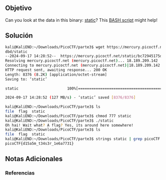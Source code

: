 ## Objetivo 
Can you look at the data in this binary: [static](https://mercury.picoctf.net/static/bc72945175d643626d6ea9a689672dbd/static)? This [BASH script](https://mercury.picoctf.net/static/bc72945175d643626d6ea9a689672dbd/ltdis.sh) might help!
## Solución  
```bash
kali@KaliEND:~/Downloads/PicoCTF/parte3$ wget https://mercury.picoctf.net/static/bc72945175d643626d6ea9a689672  
dbd/static  
--2024-09-17 14:28:52--  https://mercury.picoctf.net/static/bc72945175d643626d6ea9a689672dbd/static  
Resolving mercury.picoctf.net (mercury.picoctf.net)... 18.189.209.142  
Connecting to mercury.picoctf.net (mercury.picoctf.net)|18.189.209.142|:443... connected.  
HTTP request sent, awaiting response... 200 OK  
Length: 8376 (8.2K) [application/octet-stream]  
Saving to: ‘static’  
  
static                      100%[=========================================>]   8.18K  --.-KB/s    in 0s         
  
2024-09-17 14:28:52 (127 MB/s) - ‘static’ saved [8376/8376]  
  
kali@KaliEND:~/Downloads/PicoCTF/parte3$ ls  
file  flag  static  
kali@KaliEND:~/Downloads/PicoCTF/parte3$ chmod 777 static    
kali@KaliEND:~/Downloads/PicoCTF/parte3$ ./static    
Oh hai! Wait what? A flag? Yes, its around here somewhere!  
kali@KaliEND:~/Downloads/PicoCTF/parte3$ ls  
file  flag  static  
kali@KaliEND:~/Downloads/PicoCTF/parte3$ strings static | grep picoCTF  
picoCTF{d15a5m_t34s3r_1e6a7731}
```
## Notas Adicionales 

### Referencias

